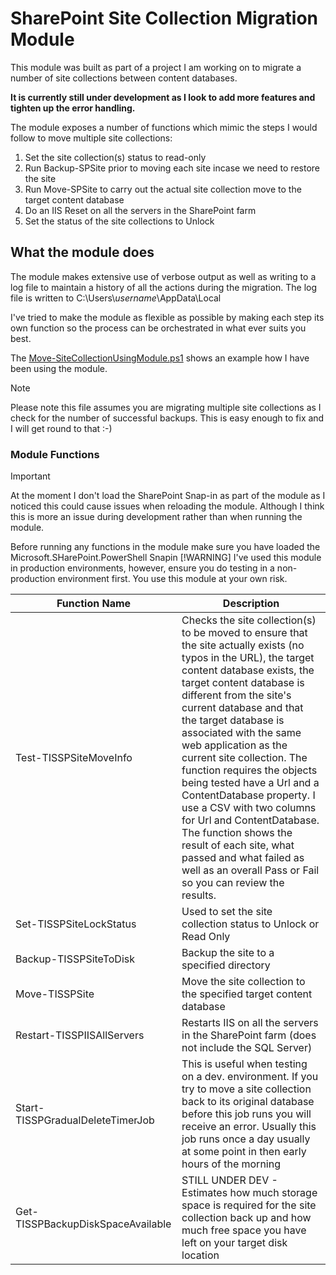 
# SharePoint Site Collection Migration Module

This module was built as part of a project I am working on to migrate a number of site collections between content databases.

**It is currently still under development as I look to add more features and tighten up the error handling.**

The module exposes a number of functions which mimic the steps I would follow to move multiple site collections:

1. Set the site collection(s) status to read-only
2. Run Backup-SPSite prior to moving each site incase we need to restore the site
3. Run Move-SPSite to carry out the actual site collection move to the target content database
4. Do an IIS Reset on all the servers in the SharePoint farm
5. Set the status of the site collections to Unlock

## What the module does

The module makes extensive use of verbose output as well as writing to a log file to maintain a history of all the actions during the migration. The log file is written to C:\Users\\*username*\AppData\Local

I've tried to make the module as flexible as possible by making each step its own function so the process can be orchestrated in what ever suits you best.

The [Move-SiteCollectionUsingModule.ps1](https://github.com/thisidiotsays/SharePointSiteCollectionMigrationModule/blob/master/Move-SiteCollectionsUsingModule.ps1) shows an example how I have been using the module.

> [!NOTE]
> Please note this file assumes you are migrating multiple site collections as I check for the number of successful backups. This is easy enough to fix and I will get round to that :-)

### Module Functions

> [!IMPORTANT]
> At the moment I don't load the SharePoint Snap-in as part of the module as I noticed this could cause issues when reloading the module. Although I think this is more an issue during development rather than when running the module.
>
> Before running any functions in the module make sure you have loaded the Microsoft.SHarePoint.PowerShell Snapin
> [!WARNING]
> I've used this module in production environments, however, ensure you do testing in a non-production environment first. You use this module at your own risk.

|Function Name  |Description  |
|---------|---------|
|Test-TISSPSiteMoveInfo         |Checks the site collection(s) to be moved to ensure that the site actually exists (no typos in the URL), the target content database exists, the target content database is different from the site's current database and that the target database is associated with the same web application as the current site collection. The function requires the objects being tested have a Url and a ContentDatabase property. I use a CSV with two columns for Url and ContentDatabase. The function shows the result of each site, what passed and what failed as well as an overall Pass or Fail so you can review the results.   |
|Set-TISSPSiteLockStatus     |Used to set the site collection status to Unlock or Read Only         |
|Backup-TISSPSiteToDisk     |Backup the site to a specified directory         |
|Move-TISSPSite     |Move the site collection to the specified target content database         |
|Restart-TISSPIISAllServers     |Restarts IIS on all the servers in the SharePoint farm (does not include the SQL Server)         |
|Start-TISSPGradualDeleteTimerJob     |This is useful when testing on a dev. environment. If you try to move a site collection back to its original database before this job runs you will receive an error. Usually this job runs once a day usually at some point in then early hours of the morning          |
|Get-TISSPBackupDiskSpaceAvailable     |STILL UNDER DEV - Estimates how much storage space is required for the site collection back up and how much free space you have left on your target disk location         |
